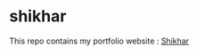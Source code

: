 # shikhar

This repo contains my portfolio website : <a href="https://shikhar-bajpai.github.io/shikhar/">Shikhar</a>
